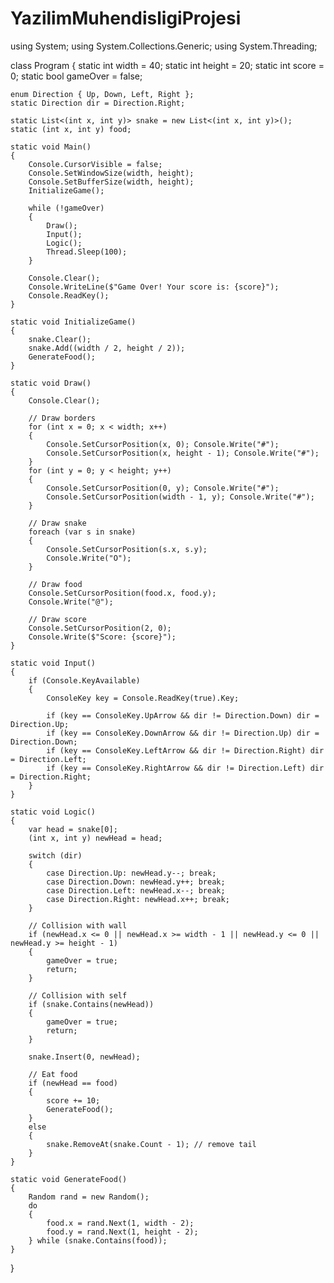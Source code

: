 # YazilimMuhendisligiProjesi
using System;
using System.Collections.Generic;
using System.Threading;

class Program
{
    static int width = 40;
    static int height = 20;
    static int score = 0;
    static bool gameOver = false;

    enum Direction { Up, Down, Left, Right };
    static Direction dir = Direction.Right;

    static List<(int x, int y)> snake = new List<(int x, int y)>();
    static (int x, int y) food;

    static void Main()
    {
        Console.CursorVisible = false;
        Console.SetWindowSize(width, height);
        Console.SetBufferSize(width, height);
        InitializeGame();

        while (!gameOver)
        {
            Draw();
            Input();
            Logic();
            Thread.Sleep(100);
        }

        Console.Clear();
        Console.WriteLine($"Game Over! Your score is: {score}");
        Console.ReadKey();
    }

    static void InitializeGame()
    {
        snake.Clear();
        snake.Add((width / 2, height / 2));
        GenerateFood();
    }

    static void Draw()
    {
        Console.Clear();

        // Draw borders
        for (int x = 0; x < width; x++)
        {
            Console.SetCursorPosition(x, 0); Console.Write("#");
            Console.SetCursorPosition(x, height - 1); Console.Write("#");
        }
        for (int y = 0; y < height; y++)
        {
            Console.SetCursorPosition(0, y); Console.Write("#");
            Console.SetCursorPosition(width - 1, y); Console.Write("#");
        }

        // Draw snake
        foreach (var s in snake)
        {
            Console.SetCursorPosition(s.x, s.y);
            Console.Write("O");
        }

        // Draw food
        Console.SetCursorPosition(food.x, food.y);
        Console.Write("@");

        // Draw score
        Console.SetCursorPosition(2, 0);
        Console.Write($"Score: {score}");
    }

    static void Input()
    {
        if (Console.KeyAvailable)
        {
            ConsoleKey key = Console.ReadKey(true).Key;

            if (key == ConsoleKey.UpArrow && dir != Direction.Down) dir = Direction.Up;
            if (key == ConsoleKey.DownArrow && dir != Direction.Up) dir = Direction.Down;
            if (key == ConsoleKey.LeftArrow && dir != Direction.Right) dir = Direction.Left;
            if (key == ConsoleKey.RightArrow && dir != Direction.Left) dir = Direction.Right;
        }
    }

    static void Logic()
    {
        var head = snake[0];
        (int x, int y) newHead = head;

        switch (dir)
        {
            case Direction.Up: newHead.y--; break;
            case Direction.Down: newHead.y++; break;
            case Direction.Left: newHead.x--; break;
            case Direction.Right: newHead.x++; break;
        }

        // Collision with wall
        if (newHead.x <= 0 || newHead.x >= width - 1 || newHead.y <= 0 || newHead.y >= height - 1)
        {
            gameOver = true;
            return;
        }

        // Collision with self
        if (snake.Contains(newHead))
        {
            gameOver = true;
            return;
        }

        snake.Insert(0, newHead);

        // Eat food
        if (newHead == food)
        {
            score += 10;
            GenerateFood();
        }
        else
        {
            snake.RemoveAt(snake.Count - 1); // remove tail
        }
    }

    static void GenerateFood()
    {
        Random rand = new Random();
        do
        {
            food.x = rand.Next(1, width - 2);
            food.y = rand.Next(1, height - 2);
        } while (snake.Contains(food));
    }
}
